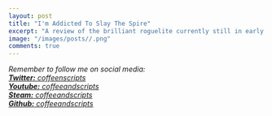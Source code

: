 ```yaml
---
layout: post
title: "I'm Addicted To Slay The Spire"
excerpt: "A review of the brilliant roguelite currently still in early access."
image: "/images/posts//.png"
comments: true
---
```



*Remember to follow me on social media:<br/>
[**Twitter:** coffeenscripts](https://twitter.com/coffeenscripts)<br/>
[**Youtube:** coffeeandscripts](https://www.youtube.com/channel/UCdM4qTlyqK74fjghIc-Syew)<br/>
[**Steam:** coffeeandscripts](https://steamcommunity.com/id/coffeeandscripts/)<br/>
[**Github:** coffeeandscripts](https://github.com/coffeeandscripts)*